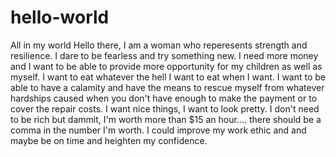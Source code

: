 # hello-world
All in my world
Hello there, I am a woman who reperesents strength and resilience. I dare to be fearless and try something new. I need more money and I
want to be able to provide more opportunity for my children as well as myself. I want to eat whatever the hell I want to eat when I want.
I want to be able to have a calamity and have the means to rescue myself from whatever hardships caused when you don't have enough to 
make the payment or to cover the repair costs. I want nice things, I want to look pretty. I don't need to be rich but dammit, I'm worth 
more than $15 an hour.... there should be a comma in the number I'm worth. I could improve my work ethic and  and maybe be on time and 
heighten my confidence.
